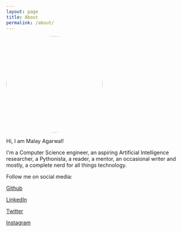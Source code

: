 ```yaml
---
layout: page
title: About
permalink: /about/
---
```



<img src="{{ site.url }}/assets/imgs/avatar.png" style="border-radius:50%;height:auto;overflow:hidden" alt width="260" height="260">

Hi, I am Malay Agarwal!

I'm a Computer Science engineer, an aspiring Artificial Intelligence researcher, a Pythonista, a reader, a mentor, an occasional writer and mostly, a complete nerd for all things technology.

Follow me on social media:

[Github](https://github.com/MalayAgarwal-Lee)

[LinkedIn](https://www.linkedin.com/in/malayagr/)

[Twitter](https://twitter.com/MalayAgr)

[Instagram](https://www.instagram.com/malayagarwal/)

